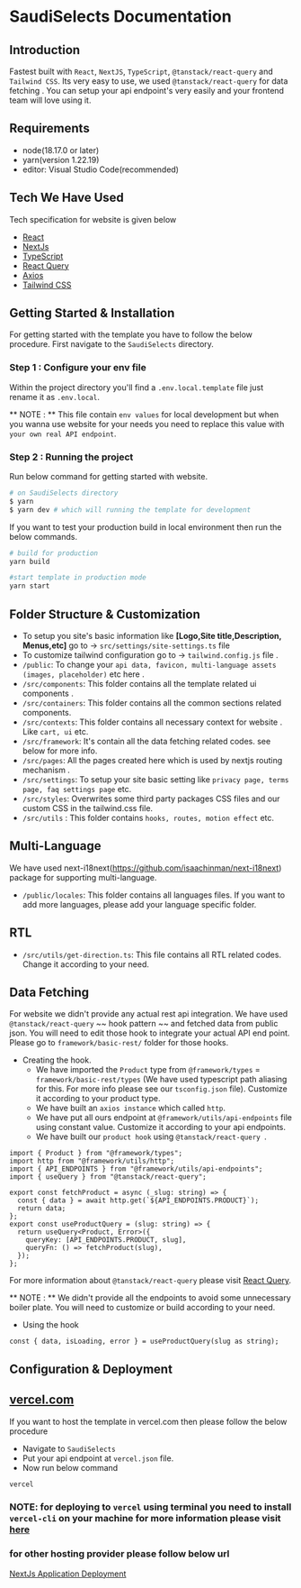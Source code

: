 # SaudiSelects Documentation

## Introduction

Fastest  built with `React`, `NextJS`, `TypeScript`, `@tanstack/react-query` and `Tailwind CSS`. Its very easy to use, we used `@tanstack/react-query` for data fetching . You can setup your api endpoint's very easily and your frontend team will love using it.

## Requirements

- node(18.17.0 or later)
- yarn(version 1.22.19)
- editor: Visual Studio Code(recommended)

## Tech We Have Used

Tech specification for website is given below

- [React](https://reactjs.org/)
- [NextJs](https://nextjs.org/)
- [TypeScript](https://www.typescriptlang.org/)
- [React Query](https://@tanstack/react-query.tanstack.com/)
- [Axios](https://axios-http.com/)
- [Tailwind CSS](https://tailwindcss.com/)

## Getting Started & Installation

For getting started with the template you have to follow the below procedure. First navigate to the `SaudiSelects` directory.

### Step 1 : Configure your env file

Within the project directory you'll find a `.env.local.template` file just rename it as `.env.local`.

** NOTE : ** This file contain `env values` for local development but when you wanna use website for your needs you need to replace this value with `your own real API endpoint`.

### Step 2 : Running the project

Run below command for getting started with website.

```bash
# on SaudiSelects directory
$ yarn
$ yarn dev # which will running the template for development
```

If you want to test your production build in local environment then run the below commands.

```bash
# build for production
yarn build

#start template in production mode
yarn start
```

## Folder Structure & Customization

- To setup you site's basic information like **[Logo,Site title,Description, Menus,etc]** go to -> `src/settings/site-settings.ts` file
- To customize tailwind configuration go to -> `tailwind.config.js` file .
- `/public`: To change your `api data, favicon, multi-language assets (images, placeholder)` etc here .
- `/src/components`: This folder contains all the template related ui components .
- `/src/containers`: This folder contains all the common sections related components.
- `/src/contexts`: This folder contains all necessary context for website . Like `cart, ui` etc.
- `/src/framework`: It's contain all the data fetching related codes. see below for more info.
- `/src/pages`: All the pages created here which is used by nextjs routing mechanism .
- `/src/settings`: To setup your site basic setting like `privacy page, terms page, faq settings page` etc.
- `/src/styles`: Overwrites some third party packages CSS files and our custom CSS in the tailwind.css file.
- `/src/utils` : This folder contains `hooks, routes, motion effect` etc.

## Multi-Language

We have used next-i18next(https://github.com/isaachinman/next-i18next) package for supporting multi-language.

- `/public/locales`: This folder contains all languages files. If you want to add more languages, please add your language specific folder.

## RTL

- `/src/utils/get-direction.ts`: This file contains all RTL related codes. Change it according to your need.

## Data Fetching

For website we didn't provide any actual rest api integration. We have used `@tanstack/react-query` ~~ hook pattern ~~ and fetched data from public json. You will need to edit those hook to integrate your actual API end point. Please go to `framework/basic-rest/` folder for those hooks.

- Creating the hook.
  - We have imported the `Product` type from `@framework/types` = `framework/basic-rest/types` (We have used typescript path aliasing for this. For more info please see our `tsconfig.json` file). Customize it according to your product type.
  - We have built an `axios instance` which called `http`.
  - We have put all ours endpoint at `@framework/utils/api-endpoints` file using constant value. Customize it according to your api endpoints.
  - We have built our `product hook` using `@tanstack/react-query `.

```tsx
import { Product } from "@framework/types";
import http from "@framework/utils/http";
import { API_ENDPOINTS } from "@framework/utils/api-endpoints";
import { useQuery } from "@tanstack/react-query";

export const fetchProduct = async (_slug: string) => {
  const { data } = await http.get(`${API_ENDPOINTS.PRODUCT}`);
  return data;
};
export const useProductQuery = (slug: string) => {
  return useQuery<Product, Error>({
    queryKey: [API_ENDPOINTS.PRODUCT, slug],
    queryFn: () => fetchProduct(slug),
  });
};
```

For more information about `@tanstack/react-query` please visit [React Query](https://tanstack.com/query/latest).

** NOTE : ** We didn't provide all the endpoints to avoid some unnecessary boiler plate. You will need to customize or build according to your need.

- Using the hook

```tsx
const { data, isLoading, error } = useProductQuery(slug as string);
```

## Configuration & Deployment

## [vercel.com](https://vercel.com/)

If you want to host the template in vercel.com then please follow the below procedure

- Navigate to `SaudiSelects`
- Put your api endpoint at `vercel.json` file.
- Now run below command

```bash
vercel
```

### NOTE: for deploying to `vercel` using terminal you need to install `vercel-cli` on your machine for more information please visit [here](https://vercel.com/docs/cli?query=cli#introduction/vercel-cli-reference)

### for other hosting provider please follow below url

[NextJs Application Deployment](https://nextjs.org/docs/deployment)
